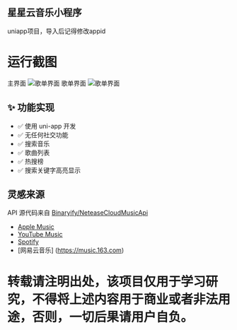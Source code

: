 ## 星星云音乐小程序
uniapp项目，导入后记得修改appid
# 运行截图
主界面
![歌单界面](https://pans.ahuaaa.xyz/409940d5e10b38c2eea897cc603934d.jpg)
歌单界面
![歌单界面](https://pans.ahuaaa.xyz/719873cf85b5ba9c2ebf8c287084ab4.jpg)
## ✨ 功能实现
- ✅ 使用 uni-app 开发
- ✅ 无任何社交功能
- ✅ 搜索音乐
- ✅ 歌曲列表
- ✅ 热搜榜
- ✅ 搜索关键字高亮显示
## 灵感来源
API 源代码来自 [Binaryify/NeteaseCloudMusicApi](https://github.com/Binaryify/NeteaseCloudMusicApi)

- [Apple Music](https://music.apple.com)
- [YouTube Music](https://music.youtube.com)
- [Spotify](https://www.spotify.com)
- [网易云音乐] (https://music.163.com)


# 转载请注明出处，该项目仅用于学习研究，不得将上述内容用于商业或者非法用途，否则，一切后果请用户自负。
